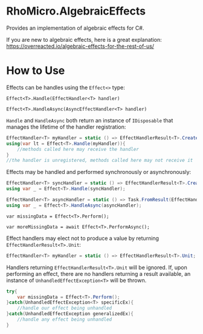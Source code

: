 # RhoMicro.AlgebraicEffects

Provides an implementation of algebraic effects for C#.

If you are new to algebraic effects, here is a great explanation: https://overreacted.io/algebraic-effects-for-the-rest-of-us/

# How to Use
Effects can be handles using the `Effect<>` type:

`Effect<T>.Handle(EffectHandler<T> handler)`

`Effect<T>.HandleAsync(AsyncEffectHandler<T> handler)`

`Handle` and `HandleAsync` both return an instance of `IDisposable` that manages the lifetime of the handler registration:

```cs
EffectHandler<T> myHandler = static () => EffectHandlerResult<T>.CreateFromResult("Some Result");
using(var lt = Effect<T>.Handle(myHandler)){
    //methods called here may receive the handler
}
//the handler is unregistered, methods called here may not receive it
```

Effects may be handled and performed synchronously or asynchronously:
```cs
EffectHandler<T> syncHandler = static () => EffectHandlerResult<T>.CreateFromResult("Some Result");
using var _ = Effect<T>.Handle(syncHandler);

EffectHandler<T> asyncHandler = static () => Task.FromResult(EffectHandlerResult<T>.CreateFromResult("Some Result"));
using var _ = Effect<T>.HandleAsync(asyncHandler);
```

```cd
var missingData = Effect<T>.Perform();

var moreMissingData = await Effect<T>.PerformAsync();
```

Effect handlers may elect not to produce a value by returning `EffectHandlerResult<T>.Unit`:
```cs
EffectHandler<T> myHandler = static () => EffectHandlerResult<T>.Unit;
```

Handlers returning `EffectHandlerResult<T>.Unit` will be ignored. If, upon performing an effect, there are no handlers returning a result available, an instance of `UnhandledEffectException<T>` will be thrown.
```cs
try{
    var missingData = Effect<T>.Perform();
}catch(UnhandledEffectException<T> specificEx){
    //handle our effect being unhandled
}catch(UnhandledEffectException generalizedEx){
    //handle any effect being unhandled
}
```